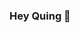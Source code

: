### Hey Quing 👋

<!--
**LykkeLotte/lykkelotte** is a ✨ _special_ ✨ repository because its `README.md` (this file) appears on your GitHub profile.

Here are some ideas to get you started:

- 🔭 I’m currently working on a secrete
- 🌱 I’m currently learning words
- 👯 I’m looking to collaborate on world peace
- 🤔 I’m looking for help with establishing a techouse
- 💬 Ask me about nothing
- 📫 How to reach me: metaverse
- 😄 Pronouns: it`s all the same, who cares
- ⚡ Fun fact: Yes?
-->
